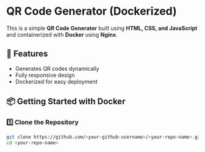 # QR Code Generator (Dockerized)

This is a simple **QR Code Generator** built using **HTML, CSS, and JavaScript** and containerized with **Docker** using **Nginx**.

## 🚀 Features
- Generates QR codes dynamically
- Fully responsive design
- Dockerized for easy deployment

## 📦 Getting Started with Docker

### 1️⃣ **Clone the Repository**
```sh
git clone https://github.com/<your-github-username>/<your-repo-name>.git
cd <your-repo-name>
